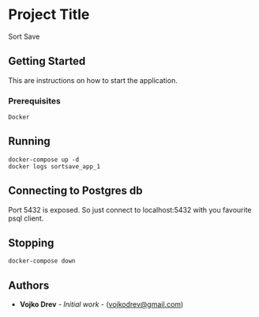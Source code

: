 # Project Title

Sort Save

## Getting Started

This are instructions on how to start the application.

### Prerequisites

```
Docker
```

## Running

```
docker-compose up -d
docker logs sortsave_app_1
```

## Connecting to Postgres db

Port 5432 is exposed. So just connect to localhost:5432 with you favourite psql client.

## Stopping

```
docker-compose down
```

## Authors

* **Vojko Drev** - *Initial work* - (vojkodrev@gmail.com)

